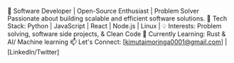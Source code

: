 🚀 Software Developer | Open-Source Enthusiast | Problem Solver
Passionate about building scalable and efficient software solutions.
🔧 Tech Stack: Python | JavaScript | React | Node.js | Linux |
💡 Interests: Problem solving, software side projects, & Clean Code
🌱 Currently Learning: Rust & AI/ Machine learning
📫 Let's Connect: [kimutaimoringa0001@gmail.com] | [LinkedIn/Twitter]
